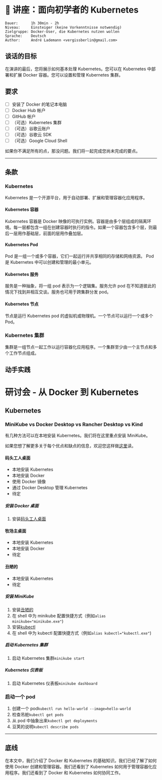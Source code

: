 # 💬 讲座：面向初学者的 Kubernetes

```text
Dauer:      1h 30min - 2h
Niveau:     Einsteiger (keine Vorkenntnisse notwendig)
Zielgruppe: Docker-User, die Kubernetes nutzen wollen
Sprache:    Deutsch
Author:     André Lademann <vergissberlin@gmail.com>
```

## 谈话的目标

在演讲的最后，您将展示如何基本处理 Kubernetes。您可以在 Kubernetes 中部署和扩展 Docker 容器。您可以设置和管理 Kubernetes 集群。

## 要求

-   [ ] 安装了 Docker 的笔记本电脑
-   [ ] Docker Hub 帐户
-   [ ] GitHub 帐户
-   [ ] （可选）Kubernetes 集群
-   [ ] （可选）谷歌云账户
-   [ ] （可选）谷歌云 SDK
-   [ ] （可选）Google Cloud Shell

如果你不满足所有的点，那没问题。我们将一起完成您尚未完成的要点。

* * *

## 条款

### Kubernetes

Kubernetes 是一个开源平台，用于自动部署、扩展和管理容器化应用程序。

#### Kubernetes 容器

Kubernetes 容器是 Docker 映像的可执行实例。容器是由多个层组成的隔离环境。每一层都包含一组在创建容器时执行的指令。如果一个容器包含多个层，则最后一层用作基础层，前面的层用作叠加层。

#### Kubernetes Pod

Pod 是一组一个或多个容器，它们一起运行并共享相同的存储和网络资源。 Pod 是 Kubernetes 中可以创建和管理的最小单元。

#### Kubernetes 服务

服务是一种抽象，将一组 pod 表示为一个逻辑集。服务允许 pod 在不知道彼此的情况下找到并相互交谈。服务也可用于跨集群分发 pod。

#### Kubernetes 节点

节点是运行 Kubernetes pod 的虚拟机或物理机。一个节点可以运行一个或多个 Pod。

### Kubernetes 集群

集群是一组节点一起工作以运行容器化应用程序。一个集群至少由一个主节点和多个工作节点组成。

## 动手实践

# 研讨会 - 从 Docker 到 Kubernetes

## Kubernetes

### MiniKube vs Docker Desktop vs Rancher Desktop vs Kind

有几种方法可以在本地安装 Kubernetes。我们将在这里重点安装 MiniKube。

如果您想了解更多关于每个优点和缺点的信息，欢迎您这样做[这里](https://itnext.io/goodbye-docker-desktop-hello-minikube-3649f2a1c469)读。

#### 码头工人桌面

-   本地安装 Kubernetes
-   本地安装 Docker
-   使用 Docker 镜像
-   通过 Docker Desktop 管理 Kubernetes
-   待定

##### 安装 Docker 桌面

1.  安装[码头工人桌面](https://www.docker.com/products/docker-desktop)

#### 牧场主桌面

-   本地安装 Kubernetes
-   本地安装 Docker
-   待定

#### 丑陋的

-   本地安装 Kubernetes
-   待定

##### 安装 MiniKube

1.  安装[丑陋的](https://minikube.sigs.k8s.io/docs/start/)
2.  在 shell 中为 minikube 配置快捷方式（例如`alias minikube="minikube.exe"`)
3.  安装[kubectl](https://kubernetes.io/docs/tasks/tools/install-kubectl/)
4.  在 shell 中为 kubectl 配置快捷方式（例如`alias kubectl="kubectl.exe"`)

##### 启动 Kubernetes 集群

1.  启动 Kubernetes 集群`minikube start`

##### Kubernetes 仪表板

1.  启动 Kubernetes 仪表板`minikube dashboard`

### 启动一个 pod

1.  创建一个 pod`kubectl run hello-world --image=hello-world`
2.  检查吊舱`kubectl get pods`
3.  从 pod 中抽象出来`kubectl get deployments`
4.  豆荚的说明`kubectl describe pods`

* * *

## 底线

在本文中，我们介绍了 Docker 和 Kubernetes 的基础知识。我们已经了解了如何使用 Docker 创建和管理容器。我们还看到了 Kubernetes 如何用于管理容器化应用程序。我们还看到了 Docker 和 Kubernetes 如何协同工作。
